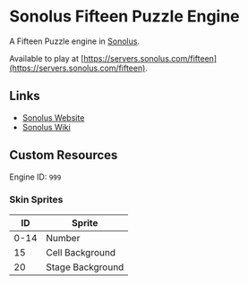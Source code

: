 # Sonolus Fifteen Puzzle Engine

A Fifteen Puzzle engine in [Sonolus](https://sonolus.com).

Available to play at [https://servers.sonolus.com/fifteen](https://servers.sonolus.com/fifteen).

## Links

-   [Sonolus Website](https://sonolus.com)
-   [Sonolus Wiki](https://github.com/NonSpicyBurrito/sonolus-wiki)

## Custom Resources

Engine ID: `999`

### Skin Sprites

| ID   | Sprite           |
| ---- | ---------------- |
| 0-14 | Number           |
| 15   | Cell Background  |
| 20   | Stage Background |
